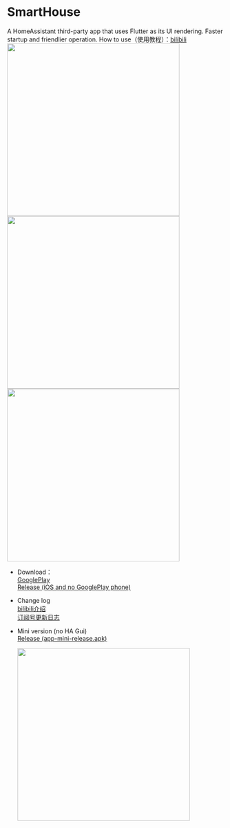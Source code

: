 # SmartHouse
A HomeAssistant third-party app that uses Flutter as its UI rendering. Faster startup and friendlier operation.
 How to use（使用教程）：[bilibili](https://www.bilibili.com/video/BV16WCbYwEaH/)
<img src="\doc\Screenshot_20240930_152432.webp" width="400">  <img src="\doc\Screenshot_20240930_152523.webp" width="400">  <img src="\doc\Screenshot_20240930_152537.webp" width="400">

* Download：  
[GooglePlay](https://play.google.com/store/apps/details?id=cn.yzapp.flutter.ha)  
[Release (iOS and no GooglePlay phone)](https://github.com/nesror/SmartHouse/releases)

* Change log  
  [bilibili介绍](https://www.bilibili.com/video/BV1Y8411179b/)  
  [订阅号更新日志](https://mp.weixin.qq.com/s/Fce0EhnMYU-uy96yIH9_0A)  

* Mini version (no HA Gui)  
  [Release (app-mini-release.apk)](https://github.com/nesror/SmartHouse/releases/download/v3.3.0/app-mini-release.apk) 
  
  <img src="\doc\Screenshot_20241008_100152.webp" width="400">
